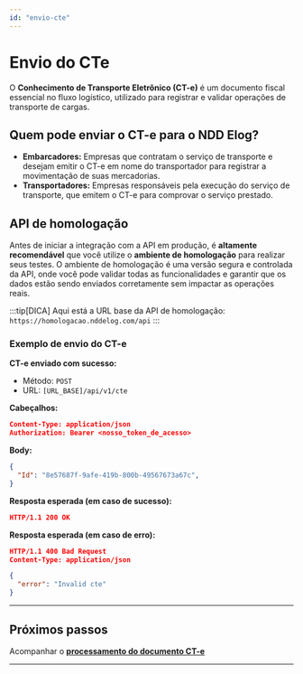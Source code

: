 ```yaml
---
id: "envio-cte"
---
```


# Envio do CTe
O **Conhecimento de Transporte Eletrônico (CT-e)** é um documento fiscal essencial no fluxo logístico, utilizado para registrar e validar operações de transporte de cargas. 

## Quem pode enviar o CT-e para o NDD Elog?

- **Embarcadores:** Empresas que contratam o serviço de transporte e desejam emitir o CT-e em nome do transportador para registrar a movimentação de suas mercadorias.
- **Transportadores:** Empresas responsáveis pela execução do serviço de transporte, que emitem o CT-e para comprovar o serviço prestado.

## API de homologação

Antes de iniciar a integração com a API em produção, é **altamente recomendável** que você utilize o **ambiente de homologação** para realizar seus testes. O ambiente de homologação é uma versão segura e controlada da API, onde você pode validar todas as funcionalidades e garantir que os dados estão sendo enviados corretamente sem impactar as operações reais.

:::tip[DICA]
Aqui está a URL base da API de homologação: `https://homologacao.nddelog.com/api`
:::

### Exemplo de envio do CT-e

**CT-e enviado com sucesso:**
- Método: `POST`
- URL: `[URL_BASE]/api/v1/cte`

**Cabeçalhos:**
```json
Content-Type: application/json
Authorization: Bearer <nosso_token_de_acesso>
```

**Body:**
```json
{
  "Id": "8e57687f-9afe-419b-800b-49567673a67c",
}
```

**Resposta esperada (em caso de sucesso):**
```json
HTTP/1.1 200 OK
```

**Resposta esperada (em caso de erro):**
```json
HTTP/1.1 400 Bad Request
Content-Type: application/json

{
  "error": "Invalid cte"
}
```

---
## **Próximos passos**

Acompanhar o [**processamento do documento CT-e**](./notificacao-processamento-cte)

---
